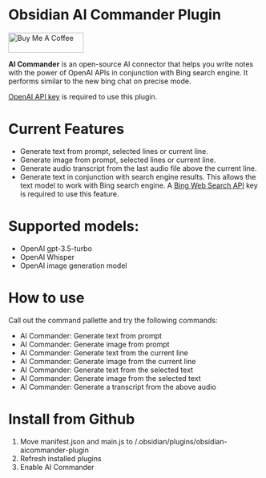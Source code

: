 # Obsidian AI Commander Plugin 

<a href="https://www.buymeacoffee.com/yzh503" target="_blank"><img src="https://cdn.buymeacoffee.com/buttons/v2/default-yellow.png" alt="Buy Me A Coffee" style="height: 40px !important;width: 150px !important;" ></a>

**AI Commander** is an open-source AI connector that helps you write notes with the power of OpenAI APIs in conjunction with Bing search engine. It performs similar to the new bing chat on precise mode. 

[OpenAI API key](https://platform.openai.com/account/api-keys) is required to use this plugin. 

# Current Features

- Generate text from prompt, selected lines or current line.
- Generate image from prompt, selected lines or current line. 
- Generate audio transcript from the last audio file above the current line. 
- Generate text in conjunction with search engine results. This allows the text model to work with Bing search engine. A [Bing Web Search API](https://www.microsoft.com/en-us/bing/apis/bing-web-search-api) key is required to use this feature.  

# Supported models: 

- OpenAI gpt-3.5-turbo
- OpenAI Whisper 
- OpenAI image generation model

# How to use

Call out the command pallette and try the following commands: 

- AI Commander: Generate text from prompt
- AI Commander: Generate image from prompt
- AI Commander: Generate text from the current line
- AI Commander: Generate image from the current line
- AI Commander: Generate text from the selected text
- AI Commander: Generate image from the selected text
- AI Commander: Generate a transcript from the above audio

# Install from Github 

1. Move manifest.json and main.js to <vault>/.obsidian/plugins/obsidian-aicommander-plugin
2. Refresh installed plugins
2. Enable AI Commander
